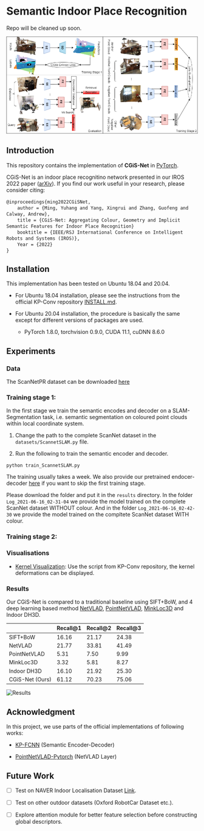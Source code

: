 # Semantic Indoor Place Recognition

Repo will be cleaned up soon.

![Overview](./doc/overview.png)

## Introduction

This repository contains the implementation of **CGiS-Net** in [PyTorch](https://pytorch.org/).
 
CGiS-Net is an indoor place recognitino network presented in our IROS 2022 paper ([arXiv](https://arxiv.org/abs/2202.02070)). If you find our work useful in your research, please consider citing:

```
@inproceedings{ming2022CGiSNet,
    author = {Ming, Yuhang and Yang, Xingrui and Zhang, Guofeng and Calway, Andrew},
    title = {CGiS-Net: Aggregating Colour, Geometry and Implicit Semantic Features for Indoor Place Recognition}
    booktitle = {IEEE/RSJ International Conference on Intelligent Robots and Systems (IROS)},
    Year = {2022}
}
```

## Installation

This implementation has been tested on Ubuntu 18.04 and 20.04. 

* For Ubuntu 18.04 installation, please see the instructions from the official KP-Conv repository [INSTALL.md](https://github.com/HuguesTHOMAS/KPConv-PyTorch/blob/master/INSTALL.md).

* For Ubuntu 20.04 installation, the procedure is basically the same except for different versions of packages are used.

    - PyTorch 1.8.0, torchvision 0.9.0, CUDA 11.1, cuDNN 8.6.0

## Experiments

### Data

The ScanNetPR dataset can be downloaded [here](link)

### Training stage 1:

In the first stage we train the semantic encodes and decoder on a SLAM-Segmentation task, i.e. semantic segmentation on coloured point clouds within local coordinate system.

1. Change the path to the complete ScanNet dataset in the `datasets/ScannetSLAM.py` file.

2. Run the following to train the semantic encoder and decoder.
```
python train_ScannetSLAM.py
```

The training usually takes a week. We also provide our pretrained endocer-decoder [here](https://drive.google.com/drive/folders/1ClyEa7fygBkKZ5oEH-DQQYykj8RJJ51p?usp=sharing) if you want to skip the first training stage.

Please download the folder and put it in the `results` directory. In the folder `Log_2021-06-16_02-31-04` we provide the model trained on the complete ScanNet dataset WITHOUT colour. And in the folder `Log_2021-06-16_02-42-30` we provide the model trained on the compltete ScanNet dataset WITH colour.

### Training stage 2:


### Visualisations
* [Kernel Visualization](./doc/visualization_guide.md): Use the script from KP-Conv repository, the kernel deformations can be displayed.

### Results

Our CGiS-Net is compared to a traditional baseline using SIFT+BoW, and 4 deep learning based method [NetVLAD](https://github.com/Nanne/pytorch-NetVlad), [PointNetVLAD](https://github.com/cattaneod/PointNetVlad-Pytorch), [MinkLoc3D](https://github.com/jac99/MinkLoc3D) and Indoor DH3D.

|   |Recall@1|Recall@2|Recall@3|
|---|---|---|---|
| SIFT+BoW  | 16.16  | 21.17  | 24.38  |
| NetVLAD  | 21.77  | 33.81  | 41.49  |
| PointNetVLAD  | 5.31  | 7.50  | 9.99  |
| MinkLoc3D  | 3.32  | 5.81  | 8.27  |
| Indoor DH3D  | 16.10  | 21.92  | 25.30  |
| CGiS-Net (Ours)  | 61.12  | 70.23  | 75.06  |

![Results](./doc/results.png)


## Acknowledgment

In this project, we use parts of the official implementations of following works:

* <a href="https://github.com/HuguesTHOMAS/KPConv-PyTorch">KP-FCNN</a> (Semantic Encoder-Decoder)

* <a href="https://github.com/cattaneod/PointNetVlad-Pytorch">PointNetVLAD-Pytorch</a> (NetVLAD Layer)

## Future Work
- [ ] Test on NAVER Indoor Localisation Dataset [Link](https://europe.naverlabs.com/blog/first-of-a-kind-large-scale-localization-datasets-in-crowded-indoor-spaces/).

- [ ] Test on other outdoor datasets (Oxford RobotCar Dataset etc.).

- [ ] Explore attention module for better feature selection before constructing global descriptors.